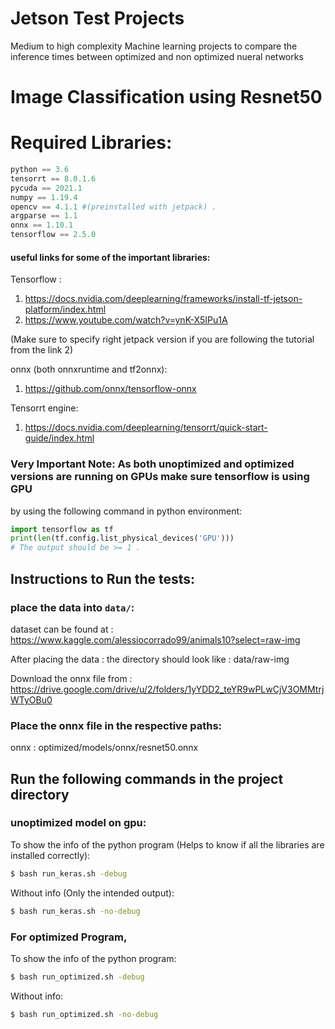 # Jetson Test Projects
Medium to high complexity Machine learning projects to compare the inference times between optimized and non optimized nueral networks

# Image Classification using Resnet50 
# Required Libraries:
```python
python == 3.6 
tensorrt == 8.0.1.6 
pycuda == 2021.1 
numpy == 1.19.4 
opencv == 4.1.1 #(preinstalled with jetpack) .
argparse == 1.1 
onnx == 1.10.1 
tensorflow == 2.5.0 
```

#### useful links for some of the important libraries:
Tensorflow : 
1) https://docs.nvidia.com/deeplearning/frameworks/install-tf-jetson-platform/index.html
2) https://www.youtube.com/watch?v=ynK-X5IPu1A

(Make sure to specify right jetpack version if you are following the tutorial from the link 2)

onnx (both onnxruntime and tf2onnx):
1) https://github.com/onnx/tensorflow-onnx

Tensorrt engine:
1) https://docs.nvidia.com/deeplearning/tensorrt/quick-start-guide/index.html


### Very Important Note: As both unoptimized and optimized versions are running on GPUs make sure tensorflow is using GPU 
by using the following command in python environment:

```python
import tensorflow as tf
print(len(tf.config.list_physical_devices('GPU')))
# The output should be >= 1 .
```

## Instructions to Run the tests:
### place the data into ```data/```:
dataset can be found at : https://www.kaggle.com/alessiocorrado99/animals10?select=raw-img

After placing the data : the directory should look like : data/raw-img

Download the onnx file from : https://drive.google.com/drive/u/2/folders/1yYDD2_teYR9wPLwCjV3OMMtrjWTyOBu0

### Place the onnx file in the respective paths:
onnx : optimized/models/onnx/resnet50.onnx

## Run the following commands in the project directory
### unoptimized model on gpu:
To show the info of the python program (Helps to know if all the libraries are installed correctly): 
```bash
$ bash run_keras.sh -debug 
```
Without info (Only the intended output):
```bash
$ bash run_keras.sh -no-debug 
```

### For optimized Program,

To show the info of the python program: 
```bash
$ bash run_optimized.sh -debug 
```
Without info:
```bash
$ bash run_optimized.sh -no-debug 
```
